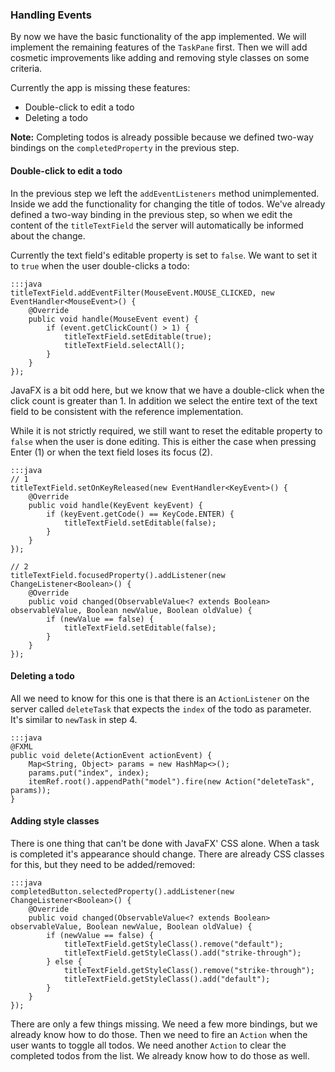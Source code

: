 ### Handling Events

By now we have the basic functionality of the app implemented.
We will implement the remaining features of the `TaskPane` first.
Then we will add cosmetic improvements like adding and removing style classes on some criteria.

Currently the app is missing these features:

* Double-click to edit a todo
* Deleting a todo

<div class="alert alert-info">
    <strong>Note:</strong>
    Completing todos is already possible because we defined two-way bindings on the <code>completedProperty</code> in the previous step.
</div>

#### Double-click to edit a todo

In the previous step we left the `addEventListeners` method unimplemented.
Inside we add the functionality for changing the title of todos.
We've already defined a two-way binding in the previous step,
so when we edit the content of the `titleTextField` the server will automatically be informed about the change.

Currently the text field's editable property is set to `false`.
We want to set it to `true` when the user double-clicks a todo:

    :::java
    titleTextField.addEventFilter(MouseEvent.MOUSE_CLICKED, new EventHandler<MouseEvent>() {
        @Override
        public void handle(MouseEvent event) {
            if (event.getClickCount() > 1) {
                titleTextField.setEditable(true);
                titleTextField.selectAll();
            }
        }
    });

JavaFX is a bit odd here, but we know that we have a double-click when the click count is greater than 1.
In addition we select the entire text of the text field to be consistent with the reference implementation.

While it is not strictly required, we still want to reset the editable property to `false` when the user is done editing.
This is either the case when pressing Enter (1) or when the text field loses its focus (2).

    :::java
    // 1
    titleTextField.setOnKeyReleased(new EventHandler<KeyEvent>() {
        @Override
        public void handle(KeyEvent keyEvent) {
            if (keyEvent.getCode() == KeyCode.ENTER) {
                titleTextField.setEditable(false);
            }
        }
    });

    // 2
    titleTextField.focusedProperty().addListener(new ChangeListener<Boolean>() {
        @Override
        public void changed(ObservableValue<? extends Boolean> observableValue, Boolean newValue, Boolean oldValue) {
            if (newValue == false) {
                titleTextField.setEditable(false);
            }
        }
    });

#### Deleting a todo

All we need to know for this one is that there is an `ActionListener` on the server called `deleteTask` that expects
the `index` of the todo as parameter. It's similar to `newTask` in step 4.

    :::java
    @FXML
    public void delete(ActionEvent actionEvent) {
        Map<String, Object> params = new HashMap<>();
        params.put("index", index);
        itemRef.root().appendPath("model").fire(new Action("deleteTask", params));
    }

#### Adding style classes

There is one thing that can't be done with JavaFX' CSS alone.
When a task is completed it's appearance should change.
There are already CSS classes for this, but they need to be added/removed:

    :::java
    completedButton.selectedProperty().addListener(new ChangeListener<Boolean>() {
        @Override
        public void changed(ObservableValue<? extends Boolean> observableValue, Boolean newValue, Boolean oldValue) {
            if (newValue == false) {
                titleTextField.getStyleClass().remove("default");
                titleTextField.getStyleClass().add("strike-through");
            } else {
                titleTextField.getStyleClass().remove("strike-through");
                titleTextField.getStyleClass().add("default");
            }
        }
    });

There are only a few things missing.
We need a few more bindings, but we already know how to do those.
Then we need to fire an `Action` when the user wants to toggle all todos.
We need another `Action` to clear the completed todos from the list.
We already know how to do those as well.